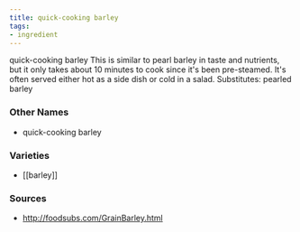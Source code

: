```yaml
---
title: quick-cooking barley
tags:
- ingredient
---
```

quick-cooking barley This is similar to pearl barley in taste and nutrients, but it only takes about 10 minutes to cook since it's been pre-steamed. It's often served either hot as a side dish or cold in a salad. Substitutes: pearled barley

### Other Names

* quick-cooking barley

### Varieties

* [[barley]]

### Sources
* http://foodsubs.com/GrainBarley.html
